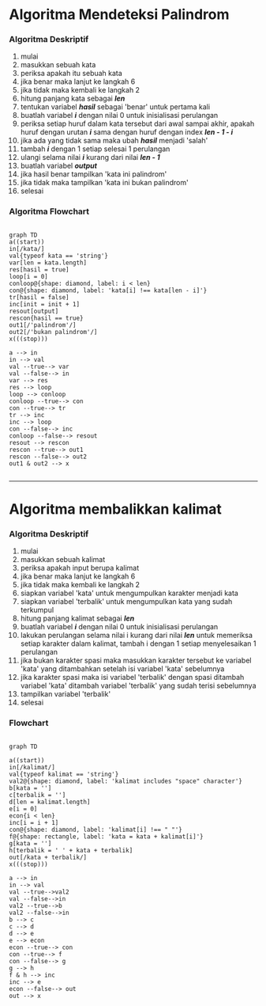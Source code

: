 # Algoritma Mendeteksi Palindrom

### Algoritma Deskriptif

1. mulai
1. masukkan sebuah kata
1. periksa apakah itu sebuah kata
1. jika benar maka lanjut ke langkah 6
1. jika tidak maka kembali ke langkah 2
1. hitung panjang kata sebagai ***len***
1. tentukan variabel ***hasil*** sebagai 'benar' untuk pertama kali
1. buatlah variabel ***i*** dengan nilai 0 untuk inisialisasi perulangan
1. periksa setiap huruf dalam kata tersebut dari awal sampai akhir, apakah huruf dengan urutan ***i*** sama dengan huruf dengan index ***len - 1 - i***
1. jika ada yang tidak sama maka ubah ***hasil*** menjadi 'salah'
1. tambah ***i*** dengan 1 setiap selesai 1 perulangan
1. ulangi selama nilai ***i*** kurang dari nilai ***len - 1***
1. buatlah variabel ***output***
1. jika hasil benar tampilkan 'kata ini palindrom'
1. jika tidak maka tampilkan 'kata ini bukan palindrom'
1. selesai

### Algoritma Flowchart

```mermaid

graph TD
a((start))
in[/kata/]
val{typeof kata == 'string'}
var[len = kata.length]
res[hasil = true]
loop[i = 0]
conloop@{shape: diamond, label: i < len}
con@{shape: diamond, label: 'kata[i] !== kata[len - i]'}
tr[hasil = false]
inc[init = init + 1]
resout[output]
rescon{hasil == true}
out1[/'palindrom'/]
out2[/'bukan palindrom'/]
x(((stop)))

a --> in
in --> val
val --true--> var
val --false--> in
var --> res
res --> loop
loop --> conloop
conloop --true--> con
con --true--> tr
tr --> inc
inc --> loop
con --false--> inc
conloop --false--> resout
resout --> rescon
rescon --true--> out1
rescon --false--> out2
out1 & out2 --> x


```

---

# Algoritma membalikkan kalimat

### Algoritma Deskriptif

1. mulai
1. masukkan sebuah kalimat
1. periksa apakah input berupa kalimat
1. jika benar maka lanjut ke langkah 6
1. jika tidak maka kembali ke langkah 2
1. siapkan variabel 'kata' untuk mengumpulkan karakter menjadi kata
1. siapkan variabel 'terbalik' untuk mengumpulkan kata yang sudah terkumpul
1. hitung panjang kalimat sebagai ***len***
1. buatlah variabel ***i*** dengan nilai 0 untuk inisialisasi perulangan
1. lakukan perulangan selama nilai i kurang dari nilai ***len*** untuk memeriksa setiap karakter dalam kalimat, tambah i dengan 1 setiap menyelesaikan 1 perulangan
1. jika bukan karakter spasi maka masukkan karakter tersebut ke variabel 'kata' yang ditambahkan setelah isi variabel 'kata' sebelumnya
1. jika karakter spasi maka isi variabel 'terbalik' dengan spasi ditambah variabel 'kata' ditambah variabel 'terbalik' yang sudah terisi sebelumnya
1. tampilkan variabel 'terbalik'
1. selesai

### Flowchart

```mermaid

graph TD

a((start))
in[/kalimat/]
val{typeof kalimat == 'string'}
val2@{shape: diamond, label: 'kalimat includes "space" character'}
b[kata = '']
c[terbalik = '']
d[len = kalimat.length]
e[i = 0]
econ{i < len}
inc[i = i + 1]
con@{shape: diamond, label: 'kalimat[i] !== " "'}
f@{shape: rectangle, label: 'kata = kata + kalimat[i]'}
g[kata = '']
h[terbalik = ' ' + kata + terbalik]
out[/kata + terbalik/]
x(((stop)))

a --> in
in --> val
val --true-->val2
val --false-->in
val2 --true-->b
val2 --false-->in
b --> c
c --> d
d --> e
e --> econ
econ --true--> con
con --true--> f
con --false--> g
g --> h
f & h --> inc
inc --> e
econ --false--> out
out --> x

```